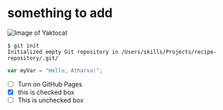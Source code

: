 
 
 # something to add














![Image of Yaktocat](https://octodex.github.com/images/yaktocat.png)



```
$ git init
Initialized empty Git repository in /Users/skills/Projects/recipe-repository/.git/
```
``` javascript
var myVar = "Hello, Atharva!";
```


- [ ] Turn on GitHub Pages
- [x] this is checked box 
- [ ] This is unchecked box
